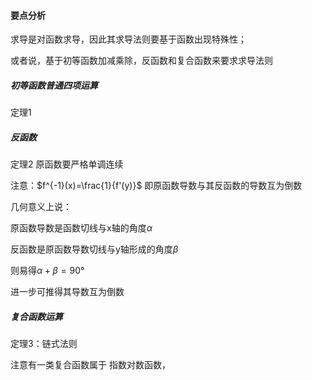 #### 要点分析
求导是对函数求导，因此其求导法则要基于函数出现特殊性；

或者说，基于初等函数加减乘除，反函数和复合函数来要求求导法则

##### 初等函数普通四项运算
定理1
##### 反函数
定理2
原函数要严格单调连续

注意：$f^{-1}(x)=\frac{1}{f'(y)}$
即原函数导数与其反函数的导数互为倒数



几何意义上说：

原函数导数是函数切线与x轴的角度$\alpha$

反函数是原函数导数切线与y轴形成的角度$\beta$

则易得$\alpha+\beta=90°$

进一步可推得其导数互为倒数
##### 复合函数运算
定理3：链式法则


注意有一类复合函数属于 指数对数函数，